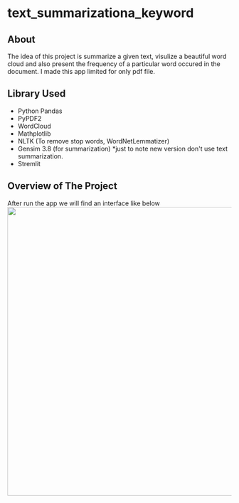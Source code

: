 # text_summarizationa_keyword

## About
<p> The idea of this project is summarize a given text, visulize a beautiful word cloud and also present the frequency of a particular word occured in the document. 
 I made this app limited for only pdf file.</p>
 
 ## Library Used
 - Python Pandas
 - PyPDF2
 - WordCloud
 - Mathplotlib
 - NLTK (To remove stop words, WordNetLemmatizer)
 - Gensim 3.8 (for summarization) *just to note new version don't use text summarization.
 - Stremlit

## Overview of The Project
After run the app we will find an interface like below
<img src='assets/interface_1.PNG' width=650><br/><br/>


 
 
 
